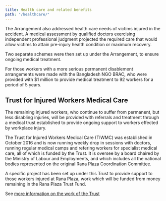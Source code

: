 ```yaml
---
title: Health care and related benefits
path: "/healthcare/"
---
```


The Arrangement also addressed health care needs of victims injured in the accident.  A medical assessment by qualified doctors exercising independent professional judgment projected the required care that would allow victims to  attain pre-injury health condition or maximum recovery.

Two separate schemes were then set up under the Arrangement, to ensure ongoing medical treatment.

For those workers with a more serious permanent disablement arrangements were made with the Bangladesh NGO BRAC, who were provided with $1 million to provide medical treatment to 92 workers for a period of 5 years.

## Trust for Injured Workers Medical Care

The remaining injured workers, who continue to suffer from permanent, but less disabling injuries, will be provided with referrals and treatment through a medical trust established to provide ongoing support to workers effected by workplace injury.

The Trust for Injured Workers Medical Care (TIWMC) was established in October 2016 and is now running weekly drop in sessions with doctors, running regular medical camps and refering workers for specialist medical care, all of which is funded by the Trust. It is oversee by a board chaired by the Ministry of Labour and Employments, and which includes all the national bodies represented on the original Rana Plaza Coordination Committee.

A specific project has been set up under this Trust to provide support to those workers injured  at Rana Plaza, work which will be funded from money remaining in the Rana Plaza Trust Fund. 

See [more information on the work of the Trust](TIWMC.pdf)